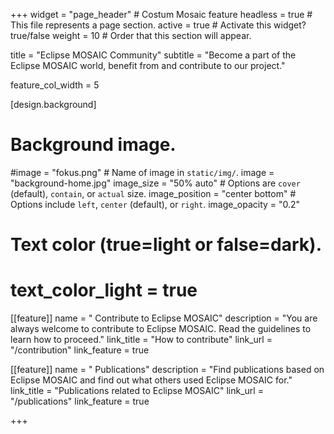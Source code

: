 +++
widget = "page_header" # Costum Mosaic feature
headless = true  # This file represents a page section.
active = true  # Activate this widget? true/false
weight = 10  # Order that this section will appear.

title = "Eclipse MOSAIC Community"
subtitle = "Become a part of the Eclipse MOSAIC world, benefit from and contribute to our project."

feature_col_width = 5

[design.background]
  # Background image.
  #image = "fokus.png"  # Name of image in `static/img/`.
  image = "background-home.jpg"
  image_size = "50% auto"  #  Options are `cover` (default), `contain`, or `actual` size.
  image_position = "center bottom"  # Options include `left`, `center` (default), or `right`.
  image_opacity = "0.2"
  
  # Text color (true=light or false=dark).
  # text_color_light = true

[[feature]]
  name = "<i class='fab fa-github' aria-hidden='true'></i> Contribute to Eclipse MOSAIC"
  description = "You are always welcome to contribute to Eclipse MOSAIC. Read the guidelines to learn how to proceed."
  link_title = "How to contribute"
  link_url = "/contribution"
  link_feature = true

[[feature]]
  name = "<i class='fa fa-book' aria-hidden='true'></i> Publications"
  description = "Find publications based on Eclipse MOSAIC and find out what others used Eclipse MOSAIC for."
  link_title = "Publications related to Eclipse MOSAIC"
  link_url = "/publications"
  link_feature = true

+++
